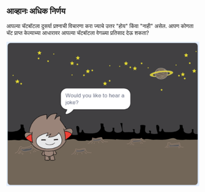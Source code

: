 ## आव्हानः अधिक निर्णय

आपल्या चॅटबॉटला दुसर्या प्रश्नाची विचारणा करा ज्याचे उत्तर "होय" किंवा "नाही" असेल. आपण कोणता चॅट प्राप्त केल्याच्या आधारावर आपल्या चॅटबॉटला वेगळ्या प्रतिसाद देऊ शकता?

![स्क्रीनशॉट](images/chatbot-joke.png)